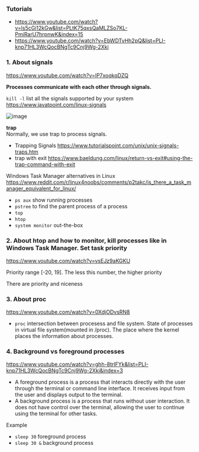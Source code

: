 ### Tutorials
- https://www.youtube.com/watch?v=ls5cGi12kGw&list=PLtK75qxsQaMLZSo7KL-PmiRarU7hrpnwK&index=15
- https://www.youtube.com/watch?v=EbWDTvHh2pQ&list=PLI-knp71HL3WcQocBNgTc9Cnj9Wg-2Xki

### 1. About signals
https://www.youtube.com/watch?v=lP7xoqkqDZQ

__Processes communicate with each other through signals.__

`kill -l` list all the signals supported by your system\
https://www.javatpoint.com/linux-signals

![image](https://github.com/user-attachments/assets/72917cc7-0a6c-4433-90bf-9e797f6e5052)

__trap__\
Normally, we use trap to process signals.
- Trapping Signals https://www.tutorialspoint.com/unix/unix-signals-traps.htm
- trap with exit  https://www.baeldung.com/linux/return-vs-exit#using-the-trap-command-with-exit

Windows Task Manager alternatives in Linux\
https://www.reddit.com/r/linux4noobs/comments/p2takc/is_there_a_task_manager_equivalent_for_linux/

- `ps aux` show running processes
- `pstree` to find the parent process of a process
- `top`
- `htop`
- `system monitor` out-the-box

### 2. About htop and how to __monitor__, kill processes like in Windows Task Manager. Set task priority
https://www.youtube.com/watch?v=vsEJz9aKGKU

Priority range [-20, 19]. The less this number, the higher priority

There are priority and niceness

### 3. About proc
https://www.youtube.com/watch?v=0XdjODvsRN8

- `proc` intersection between procesess and file system. State of processes in virtual file system(mounted in /proc). The place where the kernel places the information about processes.

### 4. Background vs foreground processes
https://www.youtube.com/watch?v=ghh-8trIFYk&list=PLI-knp71HL3WcQocBNgTc9Cnj9Wg-2Xki&index=3

- A foreground process is a process that interacts directly with the user through the terminal or command line interface. It receives input from the user and displays output to the terminal.
- A background process is a process that runs without user interaction. It does not have control over the terminal, allowing the user to continue using the terminal for other tasks.

Example
- `sleep 30` foreground process
- `sleep 30 &` background process
